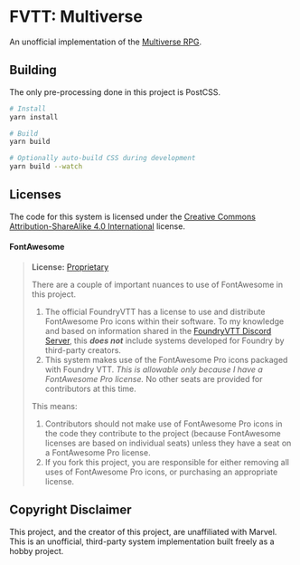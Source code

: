 # FVTT: Multiverse
An unofficial implementation of the [Multiverse RPG](https://www.marvel.com/rpg).

## Building
The only pre-processing done in this project is PostCSS.

```sh
# Install
yarn install

# Build
yarn build

# Optionally auto-build CSS during development
yarn build --watch
```

## Licenses
The code for this system is licensed under the [Creative Commons Attribution-ShareAlike 4.0 International](LICENSE) license.

#### FontAwesome

> **License:** [Proprietary](https://fontawesome.com/license)
>
> There are a couple of important nuances to use of FontAwesome in this project.
>
> 1. The official FoundryVTT has a license to use and distribute FontAwesome Pro icons within their software. To my knowledge and based on information shared in the [FoundryVTT Discord Server](https://discord.gg/foundryvtt), this **_does not_** include systems developed for Foundry by third-party creators.
> 2. This system makes use of the FontAwesome Pro icons packaged with Foundry VTT. _This is allowable only because I have a FontAwesome Pro license._ No other seats are provided for contributors at this time.
>
> This means:
>
> 1. Contributors should not make use of FontAwesome Pro icons in the code they contribute to the project (because FontAwesome licenses are based on individual seats) unless they have a seat on a FontAwesome Pro license.
> 2. If you fork this project, you are responsible for either removing all uses of FontAwesome Pro icons, or purchasing an appropriate license.

## Copyright Disclaimer

This project, and the creator of this project, are unaffiliated with Marvel. This is an unofficial, third-party system implementation built freely as a hobby project.
